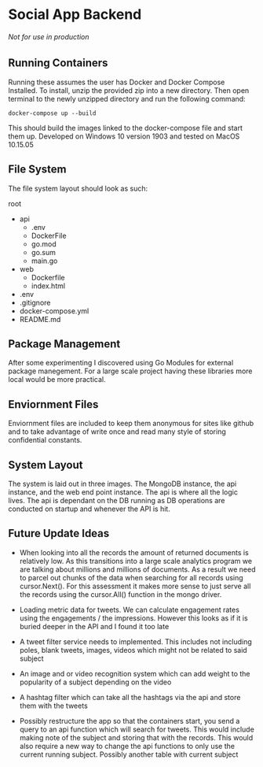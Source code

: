 # Social App Backend
###### Not for use in production

## Running Containers

Running these assumes the user has Docker and Docker Compose Installed. To install, unzip the provided zip into a new directory. Then open terminal to the newly unzipped directory and run the following command:

```
docker-compose up --build
```

This should build the images linked to the docker-compose file and start them up. Developed on Windows 10 version 1903 and tested on MacOS 10.15.05

## File System

The file system layout should look as such:

root
- api
    - .env
    - DockerFile
    - go.mod
    - go.sum
    - main.go
- web
    - Dockerfile
    - index.html
- .env
- .gitignore
- docker-compose.yml
- README.md

## Package Management

After some experimenting I discovered using Go Modules for external package manegement. For a large scale project having these libraries more local would be more practical.

## Enviornment Files

Enviornment files are included to keep them anonymous for sites like github and to take advantage of write once and read many style of storing confidential constants.

## System Layout

The system is laid out in three images. The MongoDB instance, the api instance, and the web end point instance. The api is where all the logic lives. The api is dependant on the DB running as DB operations are conducted on startup and whenever the API is hit. 

## Future Update Ideas

- When looking into all the records the amount of returned documents is relatively low. As this transitions into a large scale analytics program we are talking about millions and millions of documents. As a result we need to parcel out chunks of the data when searching for all records using cursor.Next(). For this assessment it makes more sense to just serve all the records using the cursor.All() function in the mongo driver.

- Loading metric data for tweets. We can calculate engagement rates using the engagements / the impressions. However this looks as if it is buried deeper in the API and I found it too late

- A tweet filter service needs to implemented. This includes not including poles, blank tweets, images, videos which might not be related to said subject

- An image and or video recognition system which can add weight to the popularity of a subject depending on the video

- A hashtag filter which can take all the hashtags via the api and store them with the tweets

- Possibly restructure the app so that the containers start, you send a query to an api function which will search for tweets. This would include making note of the subject and storing that with the records. This would also require a new way to change the api functions to only use the current running subject. Possibly another table with current subject
